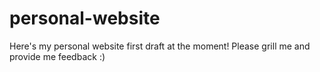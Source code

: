 # personal-website
Here's my personal website first draft at the moment! Please grill me and provide me feedback :) 
